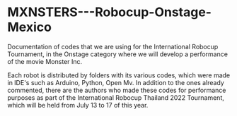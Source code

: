 # MXNSTERS---Robocup-Onstage-Mexico
Documentation of codes that we are using for the International Robocup Tournament, in the Onstage category where we will develop a performance of the movie Monster Inc.

Each robot is distributed by folders with its various codes, which were made in IDE's such as Arduino, Python, Open Mv. 
In addition to the ones already commented, there are the authors who made these codes for performance purposes as part of 
the International Robocup Thailand 2022 Tournament, which will be held from July 13 to 17 of this year.
